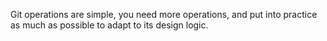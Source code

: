 Git operations are simple, you need more operations, and put into practice as much as possible to adapt to its design logic.
